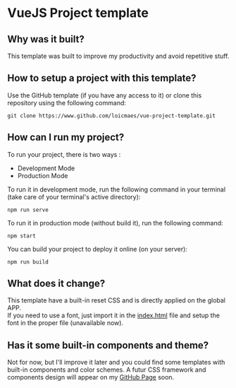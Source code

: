# VueJS Project template

## Why was it built?

This template was built to improve my productivity and avoid repetitive stuff.

## How to setup a project with this template?

Use the GitHub template (if you have any access to it) or clone this repository using the following command:

```shell
git clone https://www.github.com/loicmaes/vue-project-template.git
```

## How can I run my project?

To run your project, there is two ways :
- Development Mode
- Production Mode

To run it in development mode, run the following command in your terminal (take care of your terminal's active directory):
```shell
npm run serve
```

To run it in production mode (without build it), run the following command:
```shell
npm start
```

You can build your project to deploy it online (on your server):
```shell
npm run build
```

## What does it change?

This template have a built-in reset CSS and is directly applied on the global APP.  
If you need to use a font, just import it in the [index.html](./public/index.html) file and setup the font in the proper file (unavailable now).

## Has it some built-in components and theme?

Not for now, but I'll improve it later and you could find some templates with built-in components and color schemes. A futur CSS framework and components design will appear on my [GitHub Page](https://www.github.com/loicmaes/) soon.
